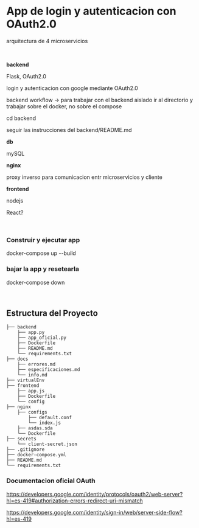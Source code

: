 # App de login y autenticacion con OAuth2.0

arquitectura de 4 microservicios 


<br/>


**backend** 

Flask, OAuth2.0

login y autenticacion con google mediante OAuth2.0


backend workflow -> para trabajar con el backend aislado ir al directorio y trabajar sobre el docker, no sobre el compose

cd backend

seguir las instrucciones del backend/README.md 


**db** 

mySQL


**nginx** 

proxy inverso para comunicacion entr microservicios y cliente


**frontend** 

nodejs 

React?


<br/>


### Construir y ejecutar app

docker-compose up --build


### bajar la app y resetearla

docker-compose down


<br/>

## Estructura del Proyecto

```
├── backend
    ├── app.py
    ├── app_oficial.py
    ├── Dockerfile
    ├── README.md
    └── requirements.txt
├── docs
    ├── errores.md
    ├── especificaciones.md
    └── info.md
├── virtualEnv
├── frontend
    ├── app.js
    ├── Dockerfile
    └── config
├── nginx
    ├── configs
        ├── default.conf
        └── index.js
    ├── asdas.sda
    └── Dockerfile
├── secrets
    └── client-secret.json
├── .gitignore
├── docker-compose.yml
├── README.md
└── requirements.txt

```






### Documentacion oficial OAuth 

https://developers.google.com/identity/protocols/oauth2/web-server?hl=es-419#authorization-errors-redirect-uri-mismatch

https://developers.google.com/identity/sign-in/web/server-side-flow?hl=es-419



